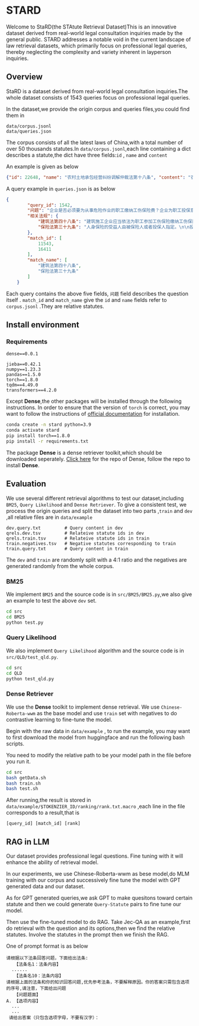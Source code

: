 # STARD
Welcome to StaRD(the STAtute Retrieval Dataset)This is an innovative dataset derived from real-world legal consultation inquiries made by the general public. STARD addresses a notable void in the current landscape of law retrieval datasets, which primarily focus on professional legal queries, thereby neglecting the complexity and variety inherent in layperson inquiries.

## Overview

StaRD is a dataset derived from real-world legal consultation inquiries.The whole dataset consists of 1543 queries focus on professional legal queries.

In the dataset,we provide the origin corpus and queries files,you could find them in

```
data/corpus.jsonl
data/queries.json
```

The corpus consists of all the latest laws of China,with a total number of over 50 thousands statutes.In `data/corpus.jsonl`,each line containing a dict describes a statute,the dict have three fields:`id` , `name` and `content` 

An example is given as below

```json
{"id": 22648, "name": "农村土地承包经营纠纷调解仲裁法第十八条", "content": "农村土地承包经营纠纷申请仲裁的时效期间为二年，自当事人知道或者应当知道其权利被侵害之日起计算。\\n"}
```

A query example  in `queries.json` is as below

```json
{
        "query_id": 1542,
        "问题": "企业是否必须要为从事危险作业的职工缴纳工伤保险费？企业为职工投保意外伤害险，能否免除缴纳工伤保险的义务？",
        "相关法规": {
            "建筑法第四十八条": "建筑施工企业应当依法为职工参加工伤保险缴纳工伤保险费。鼓励企业为从事危险作业的职工办理意外伤害保险，支付保险费。\n",
            "保险法第三十九条": "人身保险的受益人由被保险人或者投保人指定。\n\n投保人指定受益人时须经被保险人同意。投保人为与其有劳动关系的劳动者投保人身保险，不得指定被保险人及其近亲属以外的人为受益人。\n\n被保险人为无民事行为能力人或者限制民事行为能力人的，可以由其监护人指定受益人。\n"
        },
        "match_id": [
            11543,
            16411
        ],
        "match_name": [
            "建筑法第四十八条",
            "保险法第三十九条"
        ]
    }
```

Each query contains the above five fields, `问题` field describes the question itself . `match_id` and `match_name` give the `id`  and `name` fields refer to  `corpus.jsonl` .They are relative statutes.

## Install environment

### Requirements

```
dense==0.0.1

jieba==0.42.1
numpy==1.23.3
pandas==1.5.0
torch==1.8.0
tqdm==4.49.0
transformers==4.2.0
```

 Except **Dense**,the other packages will be installed through the following instructions. In order to ensure that the version of `torch` is correct, you may want to follow the instructions of [official documentation](https://pytorch.org/get-started/locally/) for installation.

```bash
conda create -n stard python=3.9
conda activate stard
pip install torch==1.8.0
pip install -r requirements.txt
```

The package **Dense** is a dense retriever toolkit,which should be downloaded seperately. [Click here](https://github.com/luyug/Dense) for the repo of Dense, follow the repo to install **Dense**.

## Evaluation

We use several different retrieval algorithms to test our dataset,including `BM25`, `Query Likelihood` and `Dense Retriever`. To give a consistent test, we process the origin queries and split the dataset into two parts ,`train` and `dev` ,all relative files are in `data/example` 

```
dev.query.txt         # Query content in dev
qrels.dev.tsv         # Relateive statute ids in dev
qrels.train.tsv       # Relateive statute ids in train
train.negatives.tsv   # Negative statutes corresponding to train
train.query.txt       # Query content in train
```

The `dev` and `train` are randomly split with a 4:1 ratio and the negatives are generated randomly from the whole corpus.

### BM25

We implement `BM25` and the source code is in `src/BM25/BM25.py`,we also give an example to test the above `dev` set.

```bash
cd src
cd BM25
python test.py
```

 ### Query Likelihood

We also implement `Query Likelihood` algorithm and the source code is in `src/QLD/test_qld.py`.

```bash
cd src
cd QLD
python test_qld.py
```

### Dense Retriever 

We use the  **Dense** toolkit to implement dense retrieval. We use `Chinese-Roberta-wwm` as the base model and use `train` set with negatives to do contrastive learning to fine-tune the model.

Begin with the raw data in `data/example` , to run the example, you may want to first download the model from  huggingface and run the following bash scripts.

You need to modify the relative path to be your model path in the file before you run it.  

```bash
cd src
bash getData.sh
bash train.sh
bash test.sh
```

After running,the result is stored in `data/example/$TOKENZIER_ID/ranking/rank.txt.macro` ,each line in the file corresponds to a result,that is 

```
[query_id] [match_id] [rank]
```

## RAG in LLM

Our dataset provides professional legal questions. Fine tuning with it will enhance the ability of retrieval model.

In our experiments, we use Chinese-Roberta-wwm as bese model,do MLM training with our corpus and successively fine tune the model with GPT generated data and our dataset.

As for GPT generated queries,we ask GPT to make quesitons toward certain statute and then we could generate `Query-Statute` pairs to fine tune our model.

Then use the fine-tuned model to do RAG. Take Jec-QA as an example,first do retrieval with the question and its options,then we find the relative statutes. Involve the statutes in the prompt then we finish the RAG.

 One of prompt format is as below

```
请根据以下法条回答问题，下面给出法条:
   【法条名1：法条内容】
  ......
   【法条名10：法条内容】
请根据上面的法条和你的知识回答问题,优先参考法条，不要解释原因。你的答案只需包含选项的序号,请注意，下面给出问题
   【问题题面】
A. 【选项内容】
  ...
  ...   
 请给出答案（只包含选项字母，不要有汉字）：
```

